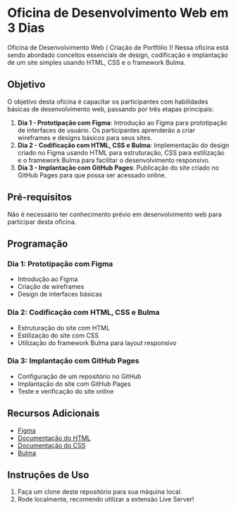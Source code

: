 # Oficina de Desenvolvimento Web em 3 Dias

Oficina de Desenvolvimento Web ( Criação de Portfólio )! Nessa oficina está sendo abordado conceitos essenciais de design, codificação e implantação de um site simples usando HTML, CSS e o framework Bulma.

## Objetivo

O objetivo desta oficina é capacitar os participantes com habilidades básicas de desenvolvimento web, passando por três etapas principais:

1. **Dia 1 - Prototipação com Figma**: Introdução ao Figma para prototipação de interfaces de usuário. Os participantes aprenderão a criar wireframes e designs básicos para seus sites.
2. **Dia 2 - Codificação com HTML, CSS e Bulma**: Implementação do design criado no Figma usando HTML para estruturação, CSS para estilização e o framework Bulma para facilitar o desenvolvimento responsivo.
3. **Dia 3 - Implantação com GitHub Pages**: Publicação do site criado no GitHub Pages para que possa ser acessado online.

## Pré-requisitos

Não é necessário ter conhecimento prévio em desenvolvimento web para participar desta oficina.

## Programação

### Dia 1: Prototipação com Figma

- Introdução ao Figma
- Criação de wireframes
- Design de interfaces básicas

### Dia 2: Codificação com HTML, CSS e Bulma

- Estruturação do site com HTML
- Estilização do site com CSS
- Utilização do framework Bulma para layout responsivo

### Dia 3: Implantação com GitHub Pages

- Configuração de um repositório no GitHub
- Implantação do site com GitHub Pages
- Teste e verificação do site online

## Recursos Adicionais

- [Figma](https://www.figma.com/)
- [Documentação do HTML](https://developer.mozilla.org/pt-BR/docs/Web/HTML)
- [Documentação do CSS](https://developer.mozilla.org/pt-BR/docs/Web/CSS)
- [Bulma](https://bulma.io/documentation/)

## Instruções de Uso

1. Faça um clone deste repositório para sua máquina local.
2. Rode localmente, recomendo utilizar a extensão Live Server!


